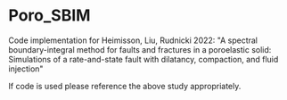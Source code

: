 # Poro_SBIM
Code implementation for Heimisson, Liu, Rudnicki 2022: "A spectral boundary-integral method for faults and fractures in a poroelastic solid: Simulations of a rate-and-state fault with dilatancy, compaction, and fluid injection"

If code is used please reference the above study appropriately.
